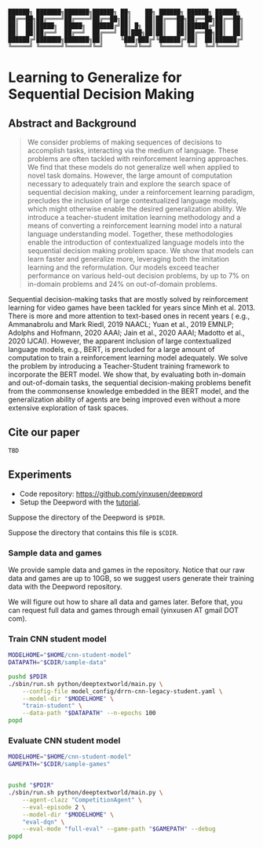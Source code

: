 ```text
██████╗ ███████╗███████╗██████╗ ██╗    ██╗ ██████╗ ██████╗ ██████╗
██╔══██╗██╔════╝██╔════╝██╔══██╗██║    ██║██╔═══██╗██╔══██╗██╔══██╗
██║  ██║█████╗  █████╗  ██████╔╝██║ █╗ ██║██║   ██║██████╔╝██║  ██║
██║  ██║██╔══╝  ██╔══╝  ██╔═══╝ ██║███╗██║██║   ██║██╔══██╗██║  ██║
██████╔╝███████╗███████╗██║     ╚███╔███╔╝╚██████╔╝██║  ██║██████╔╝
╚═════╝ ╚══════╝╚══════╝╚═╝      ╚══╝╚══╝  ╚═════╝ ╚═╝  ╚═╝╚═════╝ 
```

# Learning to Generalize for Sequential Decision Making

## Abstract and Background
> We consider problems of making sequences of decisions to accomplish tasks,  interacting via the medium of language. These problems are often tackled with reinforcement learning approaches. We find that these models do not generalize well when applied to novel task domains. However, the large amount of computation necessary to adequately train and explore the search space of sequential decision making, under a reinforcement learning paradigm, precludes the inclusion of large contextualized language models, which might otherwise enable the desired generalization ability. We introduce a teacher-student imitation learning methodology and a means of converting a reinforcement learning model into a natural language understanding model. Together, these methodologies enable the introduction of contextualized language models into the sequential decision making problem space. We show that models can learn faster and generalize more, leveraging both the imitation learning and the reformulation. Our models exceed teacher performance on various held-out decision problems, by up to 7\% on in-domain problems and 24\% on out-of-domain problems. 

Sequential decision-making tasks that are mostly solved by reinforcement learning for video games have been tackled for years since Minh et al. 2013. There is more and more attention to text-based ones in recent years ( e.g., Ammanabrolu and Mark Riedl, 2019 NAACL; Yuan et al., 2019 EMNLP;  Adolphs and Hofmann, 2020 AAAI; Jain et al., 2020 AAAI; Madotto et al., 2020 IJCAI).  However, the apparent inclusion of large contextualized language models, e.g., BERT, is precluded for a large amount of computation to train a reinforcement learning model adequately. We solve the problem by introducing a Teacher-Student training framework to incorporate the BERT model. We show that, by evaluating both in-domain and out-of-domain tasks, the sequential decision-making problems benefit from the commonsense knowledge embedded in the BERT model, and the generalization ability of agents are being improved even without a more extensive exploration of task spaces.

## Cite our paper

```
TBD
```

## Experiments

- Code repository: https://github.com/yinxusen/deepword
- Setup the Deepword with the [tutorial](https://github.com/yinxusen/deepword/blob/master/tutorial.md).

Suppose the directory of the Deepword is `$PDIR`.

Suppose the directory that contains this file is `$CDIR`.

### Sample data and games

We provide sample data and games in the repository. Notice that our raw data and games are up to 10GB, so we suggest users generate their training data with the Deepword repository.

We will figure out how to share all data and games later. Before that, you can request full data and games through email (yinxusen AT gmail DOT com).


### Train CNN student model


```bash
MODELHOME="$HOME/cnn-student-model"
DATAPATH="$CDIR/sample-data"

pushd $PDIR
./sbin/run.sh python/deeptextworld/main.py \
    --config-file model_config/drrn-cnn-legacy-student.yaml \
    --model-dir "$MODELHOME" \
    "train-student" \
    --data-path "$DATAPATH" --n-epochs 100
popd
```

### Evaluate CNN student model

```bash
MODELHOME="$HOME/cnn-student-model"
GAMEPATH="$CDIR/sample-games"


pushd "$PDIR"
./sbin/run.sh python/deeptextworld/main.py \
    --agent-clazz "CompetitionAgent" \
    --eval-episode 2 \
    --model-dir "$MODELHOME" \
    "eval-dqn" \
    --eval-mode "full-eval" --game-path "$GAMEPATH" --debug
popd
```

